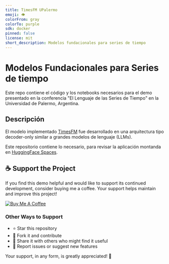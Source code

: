 ```yaml
---
title: TimesFM UPalermo
emoji: 👁
colorFrom: gray
colorTo: purple
sdk: docker
pinned: false
license: mit
short_description: Modelos fundacionales para series de tiempo
---
```


# Modelos Fundacionales para Series de tiempo

Este repo contiene el código y los notebooks necesarios para el demo presentado en la conferencia "El Lenguaje de las Series de Tiempo" en la Universidad de Palermo, Argentina.

## Descripción

El modelo implementado [TimesFM](https://research.google/blog/a-decoder-only-foundation-model-for-time-series-forecasting/) fue desarrollado en una arquitectura tipo decoder-only similar a grandes modelos de lenguaje (LLMs).

Este repositorio contiene lo necesario, para revisar la aplicación montanda en [HuggingFace Spaces]().


## ☕ Support the Project

If you find this demo helpful and would like to support its continued development, consider buying me a coffee. Your support helps maintain and improve this project!

[![Buy Me A Coffee](https://www.buymeacoffee.com/assets/img/custom_images/orange_img.png)](https://www.paypal.com/paypalme/sebassarasti)

### Other Ways to Support
- ⭐ Star this repository
- 🍴 Fork it and contribute
- 📢 Share it with others who might find it useful
- 🐛 Report issues or suggest new features

Your support, in any form, is greatly appreciated! 🙏